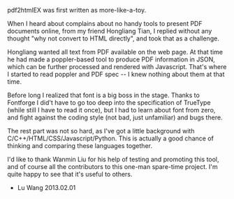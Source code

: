 pdf2htmlEX was first written as more-like-a-toy. 

When I heard about complains about no handy tools to present PDF documents online, from my friend Hongliang Tian, I replied without any thought "why not convert to HTML directly", and took that as a challenge. 

Hongliang wanted all text from PDF available on the web page. At that time he had made a poppler-based tool to produce PDF information in JSON, which can be further processed and rendered with Javascript. That's where I started to read poppler and PDF spec -- I knew nothing about them at that time.

Before long I realized that font is a big boss in the stage. Thanks to Fontforge I did't have to go too deep into the specification of TrueType (while still I have to read it once), but I had to learn about font from zero, and fight against the coding style (not bad, just unfamiliar) and bugs there.

The rest part was not so hard, as I've got a little background with C/C++/HTML/CSS/Javascript/Python. This is actually a good chance of thinking and comparing these languages together.

I'd like to thank Wanmin Liu for his help of testing and promoting this tool, and of course all the 
contributors to this one-man spare-time project. I'm quite happy to see that it's useful to others.


- Lu Wang
2013.02.01